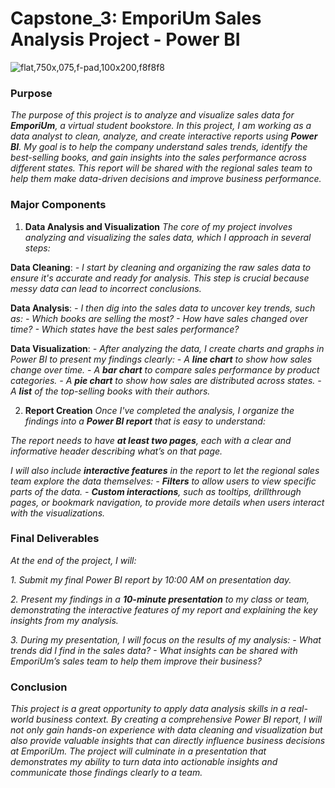 # Capstone_3: EmporiUm Sales Analysis Project - Power BI

![flat,750x,075,f-pad,100x200,f8f8f8](https://github.com/user-attachments/assets/063b3522-0d42-49d2-9157-f9500bfffb1a)

### Purpose
*The purpose of this project is to analyze and visualize sales data for **EmporiUm**, a virtual student bookstore. In this project, I am working as a data analyst to clean, analyze, and create interactive reports using **Power BI**. My goal is to help the company understand sales trends, identify the best-selling books, and gain insights into the sales performance across different states. This report will be shared with the regional sales team to help them make data-driven decisions and improve business performance.*

### Major Components

1. **Data Analysis and Visualization**
*The core of my project involves analyzing and visualizing the sales data, which I approach in several steps:*

**Data Cleaning**:
    *- I start by cleaning and organizing the raw sales data to ensure it's accurate and ready for analysis. This step is crucial because messy data can lead to incorrect conclusions.*

**Data Analysis**:
    *- I then dig into the sales data to uncover key trends, such as:
      - Which books are selling the most?
      - How have sales changed over time?
      - Which states have the best sales performance?*

**Data Visualization**:
    *- After analyzing the data, I create charts and graphs in Power BI to present my findings clearly:
        - A **line chart** to show how sales change over time.
        - A **bar chart** to compare sales performance by product categories.
        - A **pie chart** to show how sales are distributed across states.
        - A **list** of the top-selling books with their authors.*

2. **Report Creation**
*Once I've completed the analysis, I organize the findings into a **Power BI report** that is easy to understand:*

*The report needs to have **at least two pages**, each with a clear and informative header describing what’s on that page.*
  
*I will also include **interactive features** in the report to let the regional sales team explore the data themselves:
    - **Filters** to allow users to view specific parts of the data.
    - **Custom interactions**, such as tooltips, drillthrough pages, or bookmark navigation, to provide more details when users interact with the visualizations.*

### Final Deliverables
*At the end of the project, I will:*

*1. Submit my final Power BI report by 10:00 AM on presentation day.*

*2. Present my findings in a **10-minute presentation** to my class or team, demonstrating the interactive features of my report and explaining the key insights from my analysis.*

*3. During my presentation, I will focus on the results of my analysis:
    - What trends did I find in the sales data?
    - What insights can be shared with EmporiUm’s sales team to help them improve their business?*

### Conclusion
*This project is a great opportunity to apply data analysis skills in a real-world business context. By creating a comprehensive Power BI report, I will not only gain hands-on experience with data cleaning and visualization but also provide valuable insights that can directly influence business decisions at EmporiUm. The project will culminate in a presentation that demonstrates my ability to turn data into actionable insights and communicate those findings clearly to a team.*
